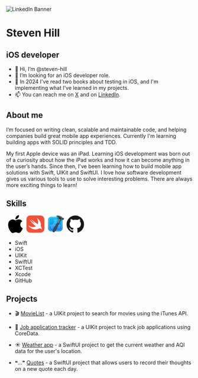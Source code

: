 ![LinkedIn Banner](https://github.com/steven-hill/steven-hill/assets/98730693/b23c070a-1d24-4aa4-bbb6-59088cac9aa9)

# Steven Hill
## iOS developer

- 👋 Hi, I’m @steven-hill
- 🌱 I’m looking for an iOS developer role.
- 👀 In 2024 I've read two books about testing in iOS, and I'm implementing what I've learned in my projects.
- 📫 You can reach me on [X](https://twitter.com/H_Steven1) and on [LinkedIn](https://www.linkedin.com/in/steven-hill-570913230).


## About me

I’m focused on writing clean, scalable and maintainable code, and helping companies build great mobile app experiences. Currently I'm learning building apps with SOLID principles and TDD. 

My first Apple device was an iPad. Learning iOS development was born out of a curiosity about how the iPad works and how it can become anything in the user’s hands. Since then, I've been learning how to build mobile app solutions with Swift, UIKit and SwiftUI. I love how software development gives us various tools to use to solve interesting problems. There are always more exciting things to learn!


## Skills

<img src="https://github.com/devicons/devicon/blob/master/icons/apple/apple-original.svg" alt="Apple logo" width="50" height="50"> <img src="https://github.com/devicons/devicon/blob/master/icons/swift/swift-original.svg" alt="Swift logo" width="50" height="50"> <img src="https://github.com/devicons/devicon/blob/master/icons/xcode/xcode-original.svg" alt="Xcode logo" width="50" height="50"> <img src="https://github.com/devicons/devicon/blob/master/icons/github/github-original.svg" alt="GitHub logo" width="50" height="50"> 

- Swift
- iOS
- UIKit
- SwiftUI
- XCTest
- Xcode
- GitHub


## Projects

- 🎬 [MovieList](https://github.com/steven-hill/MovieList) - a UIKit project to search for movies using the iTunes API.

- 📝 [Job application tracker](https://github.com/steven-hill/Job-application-tracker) - a UIKit project to track job applications using CoreData.
  
- ☀️ [Weather app](https://github.com/steven-hill/Weather-app) - a SwiftUI project to get the current weather and AQI data for the user's location.

- ❝...❞ [Quotes](https://github.com/steven-hill/Quotes) - a SwiftUI project that allows users to record their thoughts on a new quote each day.
